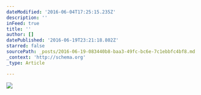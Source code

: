 ```yaml
---
dateModified: '2016-06-04T17:25:15.235Z'
description: ''
inFeed: true
title: ''
author: []
datePublished: '2016-06-19T23:21:18.802Z'
starred: false
sourcePath: _posts/2016-06-19-083440b8-baa3-49fc-bc6e-7c1ebbfc4bf8.md
_context: 'http://schema.org'
_type: Article

---
```

![](https://the-grid-user-content.s3-us-west-2.amazonaws.com/df97134e-da93-470b-a948-ee8594cd2677.jpg)